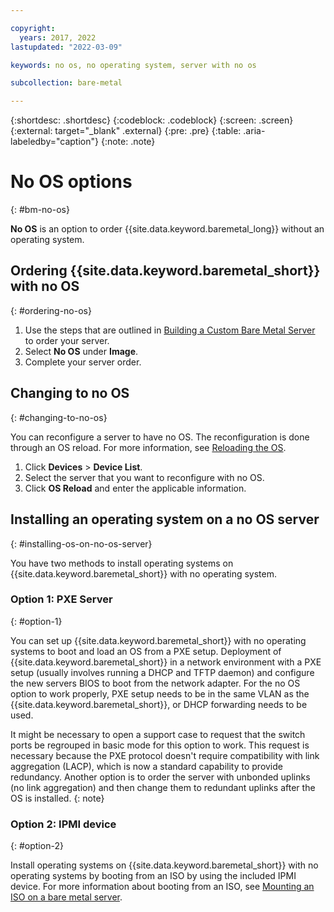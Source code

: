 ```yaml
---

copyright:
  years: 2017, 2022
lastupdated: "2022-03-09"

keywords: no os, no operating system, server with no os

subcollection: bare-metal

---
```


{:shortdesc: .shortdesc}
{:codeblock: .codeblock}
{:screen: .screen}
{:external: target="_blank" .external}
{:pre: .pre}
{:table: .aria-labeledby="caption"}
{:note: .note}

# No OS options
{: #bm-no-os}

**No OS** is an option to order {{site.data.keyword.baremetal_long}} without an operating system.

## Ordering {{site.data.keyword.baremetal_short}} with no OS
{: #ordering-no-os}

1. Use the steps that are outlined in [Building a Custom Bare Metal Server](/docs/bare-metal?topic=bare-metal-ordering-baremetal-server) to order your server.
2. Select **No OS** under **Image**.
3. Complete your server order.

## Changing to no OS
{: #changing-to-no-os}

You can reconfigure a server to have no OS. The reconfiguration is done through an OS reload. For more information, see [Reloading the OS](/docs/bare-metal?topic=bare-metal-reloading-the-os).

1. Click **Devices** > **Device List**.
2. Select the server that you want to reconfigure with no OS.
3. Click **OS Reload** and enter the applicable information.

## Installing an operating system on a no OS server
{: #installing-os-on-no-os-server}

You have two methods to install operating systems on {{site.data.keyword.baremetal_short}} with no operating system.

### Option 1: PXE Server
{: #option-1}

You can set up {{site.data.keyword.baremetal_short}} with no operating systems to boot and load an OS from a PXE setup. Deployment of {{site.data.keyword.baremetal_short}} in a network environment with a PXE setup (usually involves running a DHCP and TFTP daemon) and configure the new servers BIOS to boot from the network adapter. For the no OS option to work properly, PXE setup needs to be in the same VLAN as the {{site.data.keyword.baremetal_short}}, or DHCP forwarding needs to be used.

It might be necessary to open a support case to request that the switch ports be regrouped in basic mode for this option to work. This request is necessary because the PXE protocol doesn't require compatibility with link aggregation (LACP), which is now a standard capability to provide redundancy. Another option is to order the server with unbonded uplinks (no link aggregation) and then change them to redundant uplinks after the OS is installed.
{: note}

### Option 2: IPMI device
{: #option-2}

Install operating systems on {{site.data.keyword.baremetal_short}} with no operating systems by booting from an ISO by using the included IPMI device. For more information about booting from an ISO, see [Mounting an ISO on a bare metal server](/docs/bare-metal?topic=bare-metal-bm-mount-iso).
